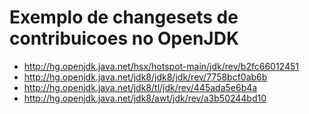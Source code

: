 # Exemplo de changesets de contribuicoes no OpenJDK

* http://hg.openjdk.java.net/hsx/hotspot-main/jdk/rev/b2fc66012451
* http://hg.openjdk.java.net/jdk8/jdk8/jdk/rev/7758bcf0ab6b
* http://hg.openjdk.java.net/jdk8/tl/jdk/rev/445ada5e6b4a
* http://hg.openjdk.java.net/jdk8/awt/jdk/rev/a3b50244bd10
